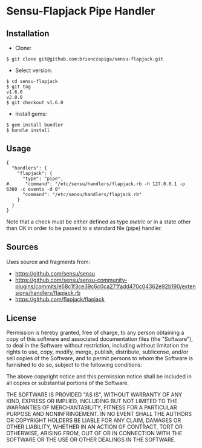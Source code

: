 # Sensu-Flapjack Pipe Handler

## Installation

- Clone:
```
$ git clone git@github.com:brianczapiga/sensu-flapjack.git
```
- Select version:
```
$ cd sensu-flapjack
$ git tag
v1.6.0
v2.0.0
$ git checkout v1.6.0
```
- Install gems:
```
$ gem install bundler
$ bundle install
```

## Usage

```
{
  "handlers": {
    "flapjack": {
      "type": "pipe",
#      "command": "/etc/sensu/handlers/flapjack.rb -h 127.0.0.1 -p 6380 -c events -d 0"
      "command": "/etc/sensu/handlers/flapjack.rb"
    }
  }
}
```

Note that a check must be either defined as type _metric_ or in a state other than OK in order to be passed to a standard file (pipe) handler.

## Sources

Uses source and fragments from:

- https://github.com/sensu/sensu
- https://github.com/sensu/sensu-community-plugins/commits/e58c1f3ce39c6c0ca271fadd470c04362e92b190/extensions/handlers/flapjack.rb
- https://github.com/flapjack/flapjack

## License

Permission is hereby granted, free of charge, to any person obtaining a copy of this software and associated documentation files (the "Software"), to deal in the Software without restriction, including without limitation the rights to use, copy, modify, merge, publish, distribute, sublicense, and/or sell copies of the Software, and to permit persons to whom the Software is furnished to do so, subject to the following conditions:

The above copyright notice and this permission notice shall be included in all copies or substantial portions of the Software.

THE SOFTWARE IS PROVIDED "AS IS", WITHOUT WARRANTY OF ANY KIND, EXPRESS OR IMPLIED, INCLUDING BUT NOT LIMITED TO THE WARRANTIES OF MERCHANTABILITY, FITNESS FOR A PARTICULAR PURPOSE AND NONINFRINGEMENT. IN NO EVENT SHALL THE AUTHORS OR COPYRIGHT HOLDERS BE LIABLE FOR ANY CLAIM, DAMAGES OR OTHER LIABILITY, WHETHER IN AN ACTION OF CONTRACT, TORT OR OTHERWISE, ARISING FROM, OUT OF OR IN CONNECTION WITH THE SOFTWARE OR THE USE OR OTHER DEALINGS IN THE SOFTWARE.
